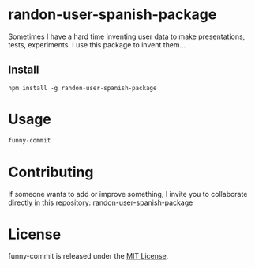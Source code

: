 

# randon-user-spanish-package

Sometimes I have a hard time inventing user data to make presentations, tests, experiments. I use this package to invent them...

## Install

```npm
npm install -g randon-user-spanish-package
```

# Usage

```bash
funny-commit
```

# Contributing
If someone wants to add or improve something, I invite you to collaborate directly in this repository: [randon-user-spanish-package](https://github.com/aramxD/randon-user-spanish-package)

# License
funny-commit is released under the [MIT License](https://opensource.org/licenses/MIT).